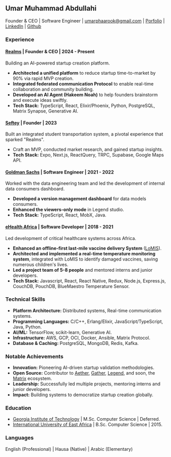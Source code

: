 ## Umar Muhammad Abdullahi

Founder & CEO | Software Engineer | umarphaarook@gmail.com | [Porfolio](https://realms.ceo) | [LinkedIn](https://linkedin.com/in/umarphaarook) | [Github](https://github.com/umarphaarook)

### Experience

#### [Realms](https://realms.im) | Founder & CEO | 2024 - Present

Building an AI-powered startup creation platform.
- **Architected a unified platform** to reduce startup time-to-market by 90% via rapid MVP creation.
- **Integrated federated communication Protocol** to enable real-time collaboration and community building.
- **Developed an AI Agent (Hakeem Noah)** to help founders brainstorm and execute ideas swiftly.
- **Tech Stack:** TypeScript, React, Elixir/Phoenix, Python, PostgreSQL, Matrix Synapse, Generative AI.

#### [Seftey](https://seftey.vercel.app) | Founder | 2023

Built an integrated student transportation system, a pivotal experience that sparked "Realms".

- Craft an MVP, conducted market research, and gained startup insights.
- **Tech Stack:** Expo, Next.js, ReactQuery, TRPC, Supabase, Google Maps API.

#### [Goldman Sachs](https://www.goldmansachs.com) | Software Engineer | 2021 - 2022

Worked with the data engineering team and led the development of internal data consumers dashboard.

- **Developed a version management dashboard** for data models consumers.
- **Enhanced the viewers-only mode** in Legend studio.
- **Tech Stack:** TypeScript, React, MobX, Java.

#### [eHealth Africa](https://ehealthafrica.org) | Software Developer | 2018 - 2021

Led development of critical healthcare systems across Africa.

- **Enhanced an offline-first last-mile vaccine delivery System** ([LoMIS](https://lomis.ehealthafrica.org)).
- **Architected and implemented a real-time temperature monitoring system**, integrated with LoMIS to identify damaged vaccines, saving numerous children's lives.
- **Led a project team of 5-8 people** and mentored interns and junior developers.
- **Tech Stack:** Javascript, React, React Native, Redux, Node.js, Express.js, CouchDB, PouchDB, BlueMaestro Temperature Sensor.

### Technical Skills

- **Platform Architecture:** Distributed systems, Real-time communication systems.
- **Programming Languages:** C/C++, Erlang/Elixir, JavaScript/TypeScript, Java, Python.
- **AI/ML:** TensorFlow, scikit-learn, Generative AI.
- **Infrastructure:** AWS, GCP, OCI, Docker, Ansible, Matrix Protocol.
- **Database & Caching:** PostgreSQL, MongoDB, Redis, Kafka.

### Notable Achievements

- **Innovation:** Pioneering AI-driven startup validation methodologies.
- **Open Source:** Contributor to [Aether](https://aether.ehealthafrica.org), [Gather](https://gather.ehealthafrica.org), [Legend](https://legend.finos.org), and soon, the [Matrix](https://matrix.org) ecosystem.
- **Leadership:** Successfully led multiple projects, mentoring interns and junior developers.
- **Impact:** Building systems to democratize startup creation globally.

### Education

- [Georgia Institute of Technology](https://omscs.gatech.edu/) | M.Sc. Computer Science | Deferred.
- [International University of East Africa](https://www.iuea.ac.ug) | B.Sc. Computer Science | 2015.

### Languages

English (Professional) | Hausa (Native) | Arabic (Elementary)
